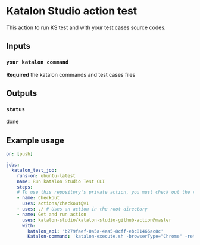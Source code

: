 # Katalon Studio action test

This action to run KS test and with your test cases source codes. 

## Inputs

### `your katalon command `

**Required** the katalon commands and test cases files 

## Outputs

### `status`

done

## Example usage
```yaml
on: [push]

jobs:
  katalon_test_job:
    runs-on: ubuntu-latest
    name: Run katalon Studio Test CLI
    steps:
    # To use this repository's private action, you must check out the repository
    - name: Checkout
      uses: actions/checkout@v1
    - uses: ./ # Uses an action in the root directory
    - name: Get and run action
      uses: katalon-studio/katalon-studio-github-action@master
      with:
        katalon_api: 'b279faef-0a5a-4aa5-8cff-ebc81466ac8c'
        Katalon-command: 'katalon-execute.sh -browserType="Chrome" -retry=0 -statusDelay=15 -testSuitePath="Test Suites/TS_RegressionTest"'
```
